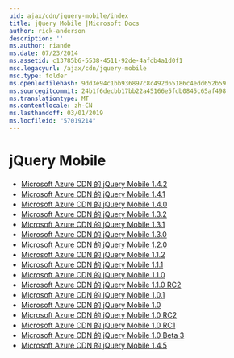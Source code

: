 ```yaml
---
uid: ajax/cdn/jquery-mobile/index
title: jQuery Mobile |Microsoft Docs
author: rick-anderson
description: ''
ms.author: riande
ms.date: 07/23/2014
ms.assetid: c13785b6-5538-4511-92de-4afdb4a1d0f1
msc.legacyurl: /ajax/cdn/jquery-mobile
msc.type: folder
ms.openlocfilehash: 9dd3e94c1bb936897c8c492d65186c4edd652b59
ms.sourcegitcommit: 24b1f6decbb17bb22a45166e5fdb0845c65af498
ms.translationtype: MT
ms.contentlocale: zh-CN
ms.lasthandoff: 03/01/2019
ms.locfileid: "57019214"
---
```

<a name="jquery-mobile"></a>jQuery Mobile
====================
- [Microsoft Azure CDN 的 jQuery Mobile 1.4.2](cdnjquerymobile142.md)
- [Microsoft Azure CDN 的 jQuery Mobile 1.4.1](cdnjquerymobile141.md)
- [Microsoft Azure CDN 的 jQuery Mobile 1.4.0](cdnjquerymobile140.md)
- [Microsoft Azure CDN 的 jQuery Mobile 1.3.2](cdnjquerymobile132.md)
- [Microsoft Azure CDN 的 jQuery Mobile 1.3.1](cdnjquerymobile131.md)
- [Microsoft Azure CDN 的 jQuery Mobile 1.3.0](cdnjquerymobile130.md)
- [Microsoft Azure CDN 的 jQuery Mobile 1.2.0](cdnjquerymobile120.md)
- [Microsoft Azure CDN 的 jQuery Mobile 1.1.2](cdnjquerymobile112.md)
- [Microsoft Azure CDN 的 jQuery Mobile 1.1.1](cdnjquerymobile111.md)
- [Microsoft Azure CDN 的 jQuery Mobile 1.1.0](cdnjquerymobile110.md)
- [Microsoft Azure CDN 的 jQuery Mobile 1.1.0 RC2](cdnjquerymobile110rc2.md)
- [Microsoft Azure CDN 的 jQuery Mobile 1.0.1](cdnjquerymobile101.md)
- [Microsoft Azure CDN 的 jQuery Mobile 1.0](cdnjquerymobile10.md)
- [Microsoft Azure CDN 的 jQuery Mobile 1.0 RC2](cdnjquerymobile10rc2.md)
- [Microsoft Azure CDN 的 jQuery Mobile 1.0 RC1](cdnjquerymobile10rc1.md)
- [Microsoft Azure CDN 的 jQuery Mobile 1.0 Beta 3](cdnjquerymobile10b3.md)
- [Microsoft Azure CDN 的 jQuery Mobile 1.4.5](cdnjquerymobile145.md)
